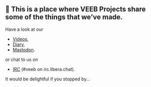 ## 👋 This is a place where VEEB Projects share some of the things that we've made.

Have a look at our

- [Videos](https://www.youtube.com/channel/UCz5BOU9J9pB_O0B8-rDjCWQ),
- [Diary](https://veeb.ch/projects),
- <a rel="me" href="https://fosstodon.org/@veeb">Mastodon</a>.

or chat to us on

- [IRC](https://web.libera.chat/?nick=LotOfFroth%3F#veeb) (#veeb on irc.libera.chat).

It would be delightful if you stopped by...

<!---
veebch/veebch is a ✨ special ✨ repository because its `README.md` (this file) appears on your GitHub profile.
You can click the Preview link to take a look at your changes.
--->
